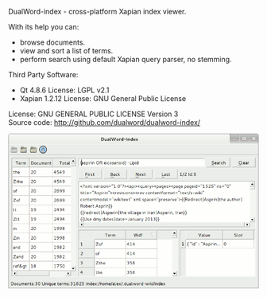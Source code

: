 DualWord-index - cross-platform Xapian index viewer.  

With its help you can:  
 - browse documents.  
 - view and sort a list of terms.  
 - perform search using default Xapian query parser, no stemming.  

Third Party Software:  
 - Qt 4.8.6 License: LGPL v2.1  
 - Xapian 1.2.12 License: GNU General Public License  
 
License: GNU GENERAL PUBLIC LICENSE Version 3  
Source code: http://github.com/dualword/dualword-index/  

![Screenshot](etc/screenshot/dualword-index.gif)
